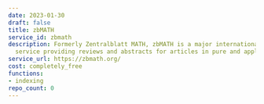 ```yaml
---
date: 2023-01-30
draft: false
title: zbMATH
service_id: zbmath
description: Formerly Zentralblatt MATH, zbMATH is a major international reviewing
  service providing reviews and abstracts for articles in pure and applied mathematics,
service_url: https://zbmath.org/
cost: completely_free
functions:
- indexing
repo_count: 0
---
```



